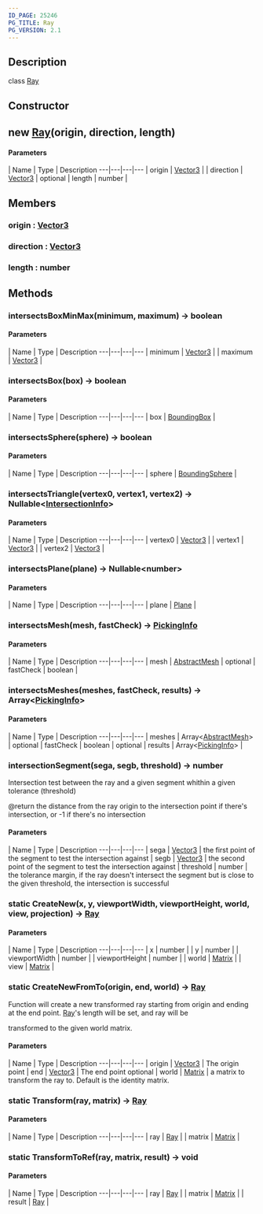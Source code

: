 ```yaml
---
ID_PAGE: 25246
PG_TITLE: Ray
PG_VERSION: 2.1
---
```

## Description

class [Ray](/classes/3.1/Ray)



## Constructor

## new [Ray](/classes/3.1/Ray)(origin, direction, length)



#### Parameters
 | Name | Type | Description
---|---|---|---
 | origin | [Vector3](/classes/3.1/Vector3) | 
 | direction | [Vector3](/classes/3.1/Vector3) | 
optional | length | number | 
## Members

### origin : [Vector3](/classes/3.1/Vector3)


### direction : [Vector3](/classes/3.1/Vector3)


### length : number


## Methods

### intersectsBoxMinMax(minimum, maximum) &rarr; boolean



#### Parameters
 | Name | Type | Description
---|---|---|---
 | minimum | [Vector3](/classes/3.1/Vector3) | 
 | maximum | [Vector3](/classes/3.1/Vector3) | 
### intersectsBox(box) &rarr; boolean



#### Parameters
 | Name | Type | Description
---|---|---|---
 | box | [BoundingBox](/classes/3.1/BoundingBox) | 

### intersectsSphere(sphere) &rarr; boolean



#### Parameters
 | Name | Type | Description
---|---|---|---
 | sphere | [BoundingSphere](/classes/3.1/BoundingSphere) | 

### intersectsTriangle(vertex0, vertex1, vertex2) &rarr; Nullable&lt;[IntersectionInfo](/classes/3.1/IntersectionInfo)&gt;



#### Parameters
 | Name | Type | Description
---|---|---|---
 | vertex0 | [Vector3](/classes/3.1/Vector3) | 
 | vertex1 | [Vector3](/classes/3.1/Vector3) | 
 | vertex2 | [Vector3](/classes/3.1/Vector3) | 
### intersectsPlane(plane) &rarr; Nullable&lt;number&gt;



#### Parameters
 | Name | Type | Description
---|---|---|---
 | plane | [Plane](/classes/3.1/Plane) | 

### intersectsMesh(mesh, fastCheck) &rarr; [PickingInfo](/classes/3.1/PickingInfo)



#### Parameters
 | Name | Type | Description
---|---|---|---
 | mesh | [AbstractMesh](/classes/3.1/AbstractMesh) | 
optional | fastCheck | boolean | 
### intersectsMeshes(meshes, fastCheck, results) &rarr; Array&lt;[PickingInfo](/classes/3.1/PickingInfo)&gt;



#### Parameters
 | Name | Type | Description
---|---|---|---
 | meshes | Array&lt;[AbstractMesh](/classes/3.1/AbstractMesh)&gt; | 
optional | fastCheck | boolean | 
optional | results | Array&lt;[PickingInfo](/classes/3.1/PickingInfo)&gt; | 
### intersectionSegment(sega, segb, threshold) &rarr; number

Intersection test between the ray and a given segment whithin a given tolerance (threshold)

@return the distance from the ray origin to the intersection point if there's intersection, or -1 if there's no intersection

#### Parameters
 | Name | Type | Description
---|---|---|---
 | sega | [Vector3](/classes/3.1/Vector3) |  the first point of the segment to test the intersection against
 | segb | [Vector3](/classes/3.1/Vector3) |  the second point of the segment to test the intersection against
 | threshold | number |  the tolerance margin, if the ray doesn't intersect the segment but is close to the given threshold, the intersection is successful
### static CreateNew(x, y, viewportWidth, viewportHeight, world, view, projection) &rarr; [Ray](/classes/3.1/Ray)



#### Parameters
 | Name | Type | Description
---|---|---|---
 | x | number | 
 | y | number | 
 | viewportWidth | number | 
 | viewportHeight | number | 
 | world | [Matrix](/classes/3.1/Matrix) | 
 | view | [Matrix](/classes/3.1/Matrix) | 
### static CreateNewFromTo(origin, end, world) &rarr; [Ray](/classes/3.1/Ray)

Function will create a new transformed ray starting from origin and ending at the end point. [Ray](/classes/3.1/Ray)'s length will be set, and ray will be

transformed to the given world matrix.

#### Parameters
 | Name | Type | Description
---|---|---|---
 | origin | [Vector3](/classes/3.1/Vector3) |  The origin point
 | end | [Vector3](/classes/3.1/Vector3) |  The end point
optional | world | [Matrix](/classes/3.1/Matrix) |  a matrix to transform the ray to. Default is the identity matrix.
### static Transform(ray, matrix) &rarr; [Ray](/classes/3.1/Ray)



#### Parameters
 | Name | Type | Description
---|---|---|---
 | ray | [Ray](/classes/3.1/Ray) | 
 | matrix | [Matrix](/classes/3.1/Matrix) | 
### static TransformToRef(ray, matrix, result) &rarr; void



#### Parameters
 | Name | Type | Description
---|---|---|---
 | ray | [Ray](/classes/3.1/Ray) | 
 | matrix | [Matrix](/classes/3.1/Matrix) | 
 | result | [Ray](/classes/3.1/Ray) | 
